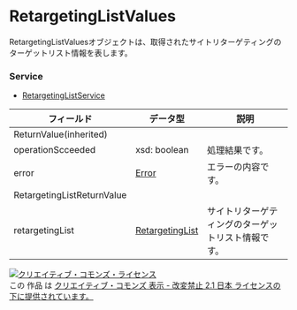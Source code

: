 # RetargetingListValues
RetargetingListValuesオブジェクトは、取得されたサイトリターゲティングのターゲットリスト情報を表します。
### Service
+ [RetargetingListService](../services/RetargetingListService.md)

| フィールド | データ型 | 説明 | 
|---|---|---|
| ReturnValue(inherited)|||
| operationScceeded| xsd: boolean| 処理結果です。 |
| error| <a href="./Error.md">Error</a>| エラーの内容です。 |
| RetargetingListReturnValue|||
| retargetingList| <a href="./RetargetingList.md">RetargetingList</a>| サイトリターゲティングのターゲットリスト情報です。 |
<a rel="license" href="http://creativecommons.org/licenses/by-nd/2.1/jp/"><img alt="クリエイティブ・コモンズ・ライセンス" style="border-width:0" src="https://i.creativecommons.org/l/by-nd/2.1/jp/88x31.png" /></a><br />この 作品 は <a rel="license" href="http://creativecommons.org/licenses/by-nd/2.1/jp/">クリエイティブ・コモンズ 表示 - 改変禁止 2.1 日本 ライセンスの下に提供されています。</a>
